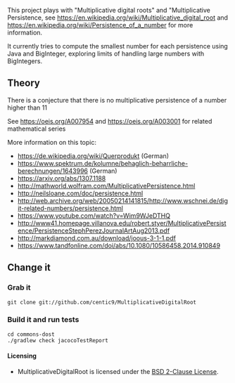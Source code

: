 This project plays with "Multiplicative digital roots" and "Multiplicative Persistence, 
see https://en.wikipedia.org/wiki/Multiplicative_digital_root and 
https://en.wikipedia.org/wiki/Persistence_of_a_number for more information.

It currently tries to compute the smallest number for each persistence using Java and BigInteger, 
exploring limits of handling large numbers with BigIntegers.

## Theory

There is a conjecture that there is no multiplicative persistence of a number higher than 11

See https://oeis.org/A007954 and https://oeis.org/A003001 for related mathematical series

More information on this topic:
* https://de.wikipedia.org/wiki/Querprodukt (German)
* https://www.spektrum.de/kolumne/behaglich-beharrliche-berechnungen/1643996 (German)
* https://arxiv.org/abs/1307.1188
* http://mathworld.wolfram.com/MultiplicativePersistence.html
* http://neilsloane.com/doc/persistence.html
* http://web.archive.org/web/20050214141815/http://www.wschnei.de/digit-related-numbers/persistence.html
* https://www.youtube.com/watch?v=Wim9WJeDTHQ
* http://www41.homepage.villanova.edu/robert.styer/MultiplicativePersistence/PersistenceStephPerezJournalArtAug2013.pdf
* http://markdiamond.com.au/download/joous-3-1-1.pdf
* https://www.tandfonline.com/doi/abs/10.1080/10586458.2014.910849

## Change it

### Grab it

    git clone git://github.com/centic9/MultiplicativeDigitalRoot

### Build it and run tests

	cd commons-dost
	./gradlew check jacocoTestReport

#### Licensing
* MultiplicativeDigitalRoot is licensed under the [BSD 2-Clause License].

[BSD 2-Clause License]: http://www.opensource.org/licenses/bsd-license.php
